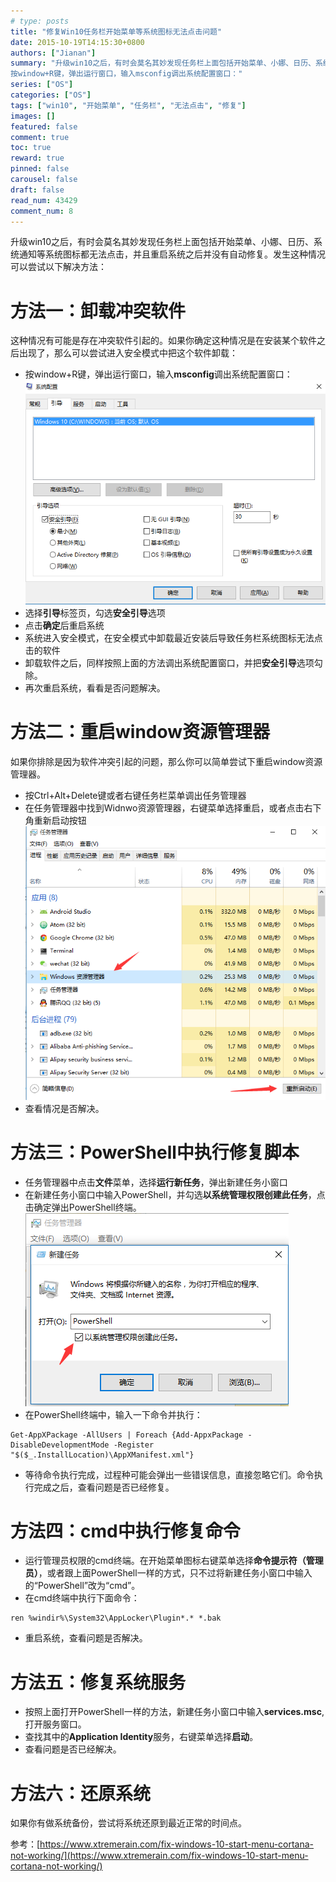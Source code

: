 ```yaml
---
# type: posts 
title: "修复Win10任务栏开始菜单等系统图标无法点击问题"
date: 2015-10-19T14:15:30+0800
authors: ["Jianan"]
summary: "升级win10之后，有时会莫名其妙发现任务栏上面包括开始菜单、小娜、日历、系统通知等系统图标都无法点击，并且重启系统之后并没有自动修复。发生这种情况可以尝试以下解决方法：方法一：卸载冲突软件这种情况有可能是存在冲突软件引起的。如果你确定这种情况是在安装某个软件之后出现了，那么可以尝试进入安全模式中把这个软件卸载：
按window+R键，弹出运行窗口，输入msconfig调出系统配置窗口："
series: ["OS"]
categories: ["OS"]
tags: ["win10", "开始菜单", "任务栏", "无法点击", "修复"]
images: []
featured: false
comment: true
toc: true
reward: true
pinned: false
carousel: false
draft: false
read_num: 43429
comment_num: 8
---
```



升级win10之后，有时会莫名其妙发现任务栏上面包括开始菜单、小娜、日历、系统通知等系统图标都无法点击，并且重启系统之后并没有自动修复。发生这种情况可以尝试以下解决方法：

# **方法一：卸载冲突软件**

这种情况有可能是存在冲突软件引起的。如果你确定这种情况是在安装某个软件之后出现了，那么可以尝试进入安全模式中把这个软件卸载：

* 按window+R键，弹出运行窗口，输入**msconfig**调出系统配置窗口：    
![msconfig](2b32db3d359db1b48ce26791283ebebd.png)  
* 选择**引导**标签页，勾选**安全引导**选项
* 点击**确定**后重启系统
* 系统进入安全模式，在安全模式中卸载最近安装后导致任务栏系统图标无法点击的软件
* 卸载软件之后，同样按照上面的方法调出系统配置窗口，并把**安全引导**选项勾除。
* 再次重启系统，看看是否问题解决。

# **方法二：重启window资源管理器**

如果你排除是因为软件冲突引起的问题，那么你可以简单尝试下重启window资源管理器。

* 按Ctrl+Alt+Delete键或者右键任务栏菜单调出任务管理器
* 在任务管理器中找到Widnwo资源管理器，右键菜单选择重启，或者点击右下角重新启动按钮  
![window task](612d2493cd2f3166f0053193b69eff5b.png)  
* 查看情况是否解决。

# **方法三：PowerShell中执行修复脚本**

 * 任务管理器中点击**文件**菜单，选择**运行新任务**，弹出新建任务小窗口
 * 在新建任务小窗口中输入PowerShell，并勾选**以系统管理权限创建此任务**，点击确定弹出PowerShell终端。  
![PowerShell](0419c29e9ffd1c11babc533b298e563f.png)  
 * 在PowerShell终端中，输入一下命令并执行：
```
Get-AppXPackage -AllUsers | Foreach {Add-AppxPackage -DisableDevelopmentMode -Register "$($_.InstallLocation)\AppXManifest.xml"}
```
* 等待命令执行完成，过程种可能会弹出一些错误信息，直接忽略它们。命令执行完成之后，查看问题是否已经修复。

# **方法四：cmd中执行修复命令**

* 运行管理员权限的cmd终端。在开始菜单图标右键菜单选择**命令提示符（管理员）**，或者跟上面PowerShell一样的方式，只不过将新建任务小窗口中输入的“PowerShell”改为“cmd”。
* 在cmd终端中执行下面命令：
```
ren %windir%\System32\AppLocker\Plugin*.* *.bak
```
* 重启系统，查看问题是否解决。

# **方法五：修复系统服务**

* 按照上面打开PowerShell一样的方法，新建任务小窗口中输入**services.msc**,打开服务窗口。
* 查找其中的**Application Identity**服务，右键菜单选择**启动**。
* 查看问题是否已经解决。

# **方法六：还原系统**

如果你有做系统备份，尝试将系统还原到最近正常的时间点。

参考：[https://www.xtremerain.com/fix-windows-10-start-menu-cortana-not-working/](https://www.xtremerain.com/fix-windows-10-start-menu-cortana-not-working/)

